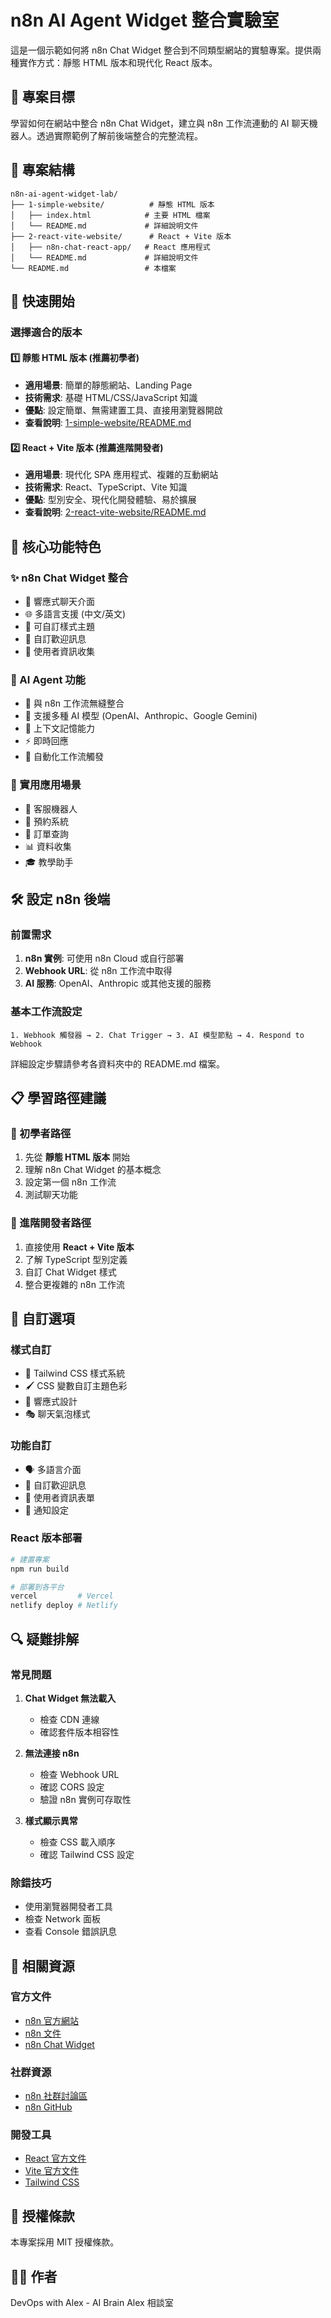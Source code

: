 # n8n AI Agent Widget 整合實驗室

這是一個示範如何將 n8n Chat Widget 整合到不同類型網站的實驗專案。提供兩種實作方式：靜態 HTML 版本和現代化 React 版本。

## 🎯 專案目標

學習如何在網站中整合 n8n Chat Widget，建立與 n8n 工作流連動的 AI 聊天機器人。透過實際範例了解前後端整合的完整流程。

## 📁 專案結構

```
n8n-ai-agent-widget-lab/
├── 1-simple-website/          # 靜態 HTML 版本
│   ├── index.html            # 主要 HTML 檔案
│   └── README.md             # 詳細說明文件
├── 2-react-vite-website/      # React + Vite 版本
│   ├── n8n-chat-react-app/   # React 應用程式
│   └── README.md             # 詳細說明文件
└── README.md                 # 本檔案
```

## 🚀 快速開始

### 選擇適合的版本

#### 1️⃣ 靜態 HTML 版本 (推薦初學者)

* **適用場景**: 簡單的靜態網站、Landing Page
* **技術需求**: 基礎 HTML/CSS/JavaScript 知識
* **優點**: 設定簡單、無需建置工具、直接用瀏覽器開啟
* **查看說明**: [1-simple-website/README.md](./1-simple-website/README.md)

#### 2️⃣ React + Vite 版本 (推薦進階開發者)

* **適用場景**: 現代化 SPA 應用程式、複雜的互動網站
* **技術需求**: React、TypeScript、Vite 知識
* **優點**: 型別安全、現代化開發體驗、易於擴展
* **查看說明**: [2-react-vite-website/README.md](./2-react-vite-website/README.md)

## 🔧 核心功能特色

### ✨ n8n Chat Widget 整合

* 📱 響應式聊天介面
* 🌐 多語言支援 (中文/英文)
* 🎨 可自訂樣式主題
* 💬 自訂歡迎訊息
* 👤 使用者資訊收集

### 🤖 AI Agent 功能

* 🧠 與 n8n 工作流無縫整合
* 🔗 支援多種 AI 模型 (OpenAI、Anthropic、Google Gemini)
* 📝 上下文記憶能力
* ⚡ 即時回應
* 🔄 自動化工作流觸發

### 🎯 實用應用場景

* 💼 客服機器人
* 📅 預約系統
* 🛒 訂單查詢
* 📊 資料收集
* 🎓 教學助手

## 🛠️ 設定 n8n 後端

### 前置需求

1. **n8n 實例**: 可使用 n8n Cloud 或自行部署
2. **Webhook URL**: 從 n8n 工作流中取得
3. **AI 服務**: OpenAI、Anthropic 或其他支援的服務

### 基本工作流設定

```
1. Webhook 觸發器 → 2. Chat Trigger → 3. AI 模型節點 → 4. Respond to Webhook
```

詳細設定步驟請參考各資料夾中的 README.md 檔案。

## 📋 學習路徑建議

### 🌟 初學者路徑

1. 先從 **靜態 HTML 版本** 開始
2. 理解 n8n Chat Widget 的基本概念
3. 設定第一個 n8n 工作流
4. 測試聊天功能

### 🚀 進階開發者路徑

1. 直接使用 **React + Vite 版本**
2. 了解 TypeScript 型別定義
3. 自訂 Chat Widget 樣式
4. 整合更複雜的 n8n 工作流

## 🎨 自訂選項

### 樣式自訂

* 🎨 Tailwind CSS 樣式系統
* 🖌️ CSS 變數自訂主題色彩
* 📱 響應式設計
* 🎭 聊天氣泡樣式

### 功能自訂

* 🗣️ 多語言介面
* 📝 自訂歡迎訊息
* 👤 使用者資訊表單
* 🔔 通知設定

### React 版本部署

```bash
# 建置專案
npm run build

# 部署到各平台
vercel         # Vercel
netlify deploy # Netlify
```

## 🔍 疑難排解

### 常見問題

1. **Chat Widget 無法載入**
   - 檢查 CDN 連線
   - 確認套件版本相容性

2. **無法連接 n8n**
   - 檢查 Webhook URL
   - 確認 CORS 設定
   - 驗證 n8n 實例可存取性

3. **樣式顯示異常**
   - 檢查 CSS 載入順序
   - 確認 Tailwind CSS 設定

### 除錯技巧

* 使用瀏覽器開發者工具
* 檢查 Network 面板
* 查看 Console 錯誤訊息

## 🔗 相關資源

### 官方文件

* [n8n 官方網站](https://n8n.io)
* [n8n 文件](https://docs.n8n.io)
* [n8n Chat Widget](https://www.npmjs.com/package/@n8n/chat)

### 社群資源

* [n8n 社群討論區](https://community.n8n.io)
* [n8n GitHub](https://github.com/n8n-io/n8n)

### 開發工具

* [React 官方文件](https://react.dev)
* [Vite 官方文件](https://vitejs.dev)
* [Tailwind CSS](https://tailwindcss.com)

## 📄 授權條款

本專案採用 MIT 授權條款。

## 👨‍💻 作者

DevOps with Alex - AI Brain Alex 相談室
